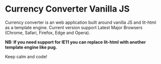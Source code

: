 # Currency Converter Vanilla JS

Currency converter is an web application built around vanilla JS and lit-html as a template engine.
Current version support Latest Major Browsers (Chrome, Safari, Firefox, Edge and Opera).

**NB: If you need support for IE11 you can replace lit-html with another template engine like pug.**

Keep calm and code!